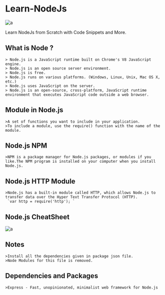 # Learn-NodeJs

![a](https://user-images.githubusercontent.com/51753810/89049556-14156b00-d36f-11ea-9ddd-ba969145e9cb.jpeg)

Learn NodeJs from Scratch with Code Snippets and More.

## What is Node ?
    > Node.js is a JavaScript runtime built on Chrome's V8 JavaScript engine.
    > Node.js is an open source server environment.
    > Node.js is free.
    > Node.js runs on various platforms. (Windows, Linux, Unix, Mac OS X, etc.)
    > Node.js uses JavaScript on the server.
    > Node.js is an open-source, cross-platform, JavaScript runtime environment that executes JavaScript code outside a web browser.

## Module in Node.js

    >A set of functions you want to include in your application.
    >To include a module, use the require() function with the name of the module.
   
## Node.js NPM

    >NPM is a package manager for Node.js packages, or modules if you like.The NPM program is installed on your computer when you install Node.js.
    
## Node.js HTTP Module    
 
    >Node.js has a built-in module called HTTP, which allows Node.js to transfer data over the Hyper Text Transfer Protocol (HTTP).
     `var http = require('http'); `
 
 ## Node.js CheatSheet
 
 ![a](https://user-images.githubusercontent.com/51753810/89105332-ce73a380-d43d-11ea-9170-7bc2ff0eb6fb.jpg)

 ## Notes

    >Install all the dependencies given in package json file.
    >Node Modules for this file is removed.

## Dependencies and Packages

    >Express - Fast, unopinionated, minimalist web framework for Node.js